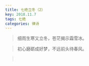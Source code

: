 ```yaml
---
title: 七绝立冬（2）
key: 2018.11.7
tags: 七绝
categories: 律诗
---
```


<blockquote class="blockquote-center">细雨生寒又立冬，苍茫揭示霜雪冰。
</blockquote>
<blockquote class="blockquote-center">初心磨砺成好梦，不远前头待春风。
</blockquote>
<blockquote class="blockquote-center"></br>
</blockquote>

